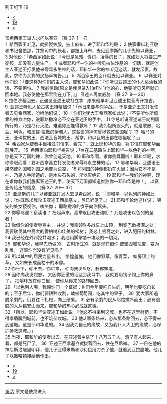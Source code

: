 ﻿





 列王纪下 19




* [<](bible/2KI18.md)
* [19](bible/2KI.md)
* [>](bible/2KI20.md)



 
19希西家王派人求问以赛亚 （赛
37·
1—
7）  
1  希西家王听见，就撕裂衣服，披上麻布，进了耶和华的殿； 
2 使家宰以利亚敬和书记舍伯那，并祭司中的长老，都披上麻布，去见亚摩斯的儿子先知以赛亚， 
3 对他说：「希西家如此说：『今日是急难、责罚、凌辱的日子，就如妇人将要生产婴孩，却没有力量生产。 
4 或者耶和华—你的神听见拉伯沙基的一切话，就是他主人亚述王打发他来辱骂永生神的话，耶和华—你的神听见这话，就发斥责。故此，求你为余剩的民扬声祷告。』」 
5  希西家王的臣仆就去见以赛亚。 
6  以赛亚对他们说：「要这样对你们的主人说，耶和华如此说：『你听见亚述王的仆人亵渎我的话，不要惧怕。 
7 我必惊动[原文是使灵进入](#FN
1)他的心，他要听见风声就归回本地。我必使他在那里倒在刀下。』」 亚述人再度威胁 （赛
37·
8—
20）  
8 拉伯沙基回去，正遇见亚述王攻打立拿，原来他早听见亚述王拔营离开拉吉。 
9  亚述王听见人论古实王特哈加说：「他出来要与你争战。」于是亚述王又打发使者去见希西家，吩咐他们说： 
10 「你们对犹大王希西家如此说：『不要听你所倚靠的神欺哄你，说耶路撒冷必不交在亚述王的手中。 
11 你总听说亚述诸王向列国所行的，乃是尽行灭绝，难道你还能得救吗？ 
12 我列祖所毁灭的，就是歌散、哈兰、利色，和属提·拉撒的伊甸人，这些国的神何曾拯救这些国呢？ 
13  哈马的王、亚珥拔的王、西法瓦音城的王、希拿，和以瓦的王都在哪里呢？』」  
14  希西家从使者手里接过书信来，看完了，就上耶和华的殿，将书信在耶和华面前展开。 
15  希西家向耶和华祷告说：「坐在二基路伯上耶和华—以色列的神啊，你是天下万国的神，你曾创造天地。 
16 耶和华啊，求你侧耳而听！耶和华啊，求你睁眼而看！要听西拿基立打发使者来辱骂永生神的话。 
17 耶和华啊，亚述诸王果然使列国和列国之地变为荒凉， 
18 将列国的神像都扔在火里；因为它本不是神，乃是人手所造的，是木头石头的，所以灭绝它。 
19 耶和华—我们的神啊，现在求你救我们脱离亚述王的手，使天下万国都知道惟独你—耶和华是神！」 以赛亚传给王的信息 （赛
37·
20—
37）  
20  亚摩斯的儿子以赛亚就打发人去见希西家，说：「耶和华—以色列的神如此说：『你既然求我攻击亚述王西拿基立，我已听见了。』 
21 耶和华论他这样说： 锡安的处女藐视你，嗤笑你； 耶路撒冷的女子向你摇头。  
22 你辱骂谁？亵渎谁？ 扬起声来，高举眼目攻击谁呢？ 乃是攻击以色列的圣者！  
23 你借你的使者辱骂主， 并说：我率领许多战车上山顶， 到黎巴嫩极深之处； 我要砍伐其中高大的香柏树和佳美的松树； 我必上极高之处，进入肥田的树林。  
24 我已经在外邦挖井喝水； 我必用脚掌踏干埃及的一切河。     
25  耶和华说，我早先所做的， 古时所立的，就是现在借你 使坚固城荒废，变为乱堆， 这事你岂没有听见吗？  
26 所以其中的居民力量甚小， 惊惶羞愧。 他们像野草，像青菜， 如房顶上的草， 又如未长成而枯干的禾稼。  
27 你坐下，你出去，你进来， 你向我发烈怒，我都知道。  
28 因你向我发烈怒， 又因你狂傲的话达到我耳中， 我就要用钩子钩上你的鼻子， 把嚼环放在你口里， 使你从你来的路转回去。  
29 「以色列人哪，我赐你们一个证据：你们今年要吃自生的，明年也要吃自长的；至于后年，你们要耕种收割，栽植葡萄园，吃其中的果子。 
30  犹大家所逃脱余剩的，仍要往下扎根，向上结果。 
31 必有余剩的民从耶路撒冷而出；必有逃脱的人从锡安山而来。耶和华的热心必成就这事。  
32 「所以，耶和华论亚述王如此说：『他必不得来到这城，也不在这里射箭，不得拿盾牌到城前，也不筑垒攻城。 
33 他从哪条路来，必从那条路回去，必不得来到这城。这是耶和华说的。 
34 因我为自己的缘故，又为我仆人大卫的缘故，必保护拯救这城。』」  
35 当夜，耶和华的使者出去，在亚述营中杀了十八万五千人。清早有人起来，一看，都是死尸了。 
36  亚述王西拿基立就拔营回去，住在尼尼微。 
37 一日在他的神尼斯洛庙里叩拜，他儿子亚得米勒和沙利色用刀杀了他，就逃到亚拉腊地。他儿子以撒哈顿接续他作王。 
* [<](bible/2KI18.md)
* [19](bible/2KI.md)
* [>](bible/2KI20.md)





---


[19:7:](#V7)
原文是使灵进入




---









